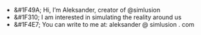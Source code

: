 - &#1F49A; Hi, I’m Aleksander, creator of @simlusion
- &#1F310;	I am interested in simulating the reality around us
- &#1F4E7; You can write to me at: aleksander @ simlusion . com

